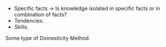 - Specific facts $\to$ Is knowledge isolated in specific facts or in combination of facts?
- Tendencies.
- Skills.

Some type of Domesticity Method.